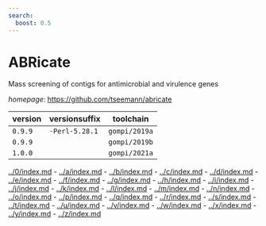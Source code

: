 ```yaml
---
search:
  boost: 0.5
---
```

# ABRicate

Mass screening of contigs for antimicrobial and virulence genes

*homepage*: <https://github.com/tseemann/abricate>

version | versionsuffix | toolchain
--------|---------------|----------
``0.9.9`` | ``-Perl-5.28.1`` | ``gompi/2019a``
``0.9.9`` |  | ``gompi/2019b``
``1.0.0`` |  | ``gompi/2021a``

[../0/index.md](0) - [../a/index.md](a) - [../b/index.md](b) - [../c/index.md](c) - [../d/index.md](d) - [../e/index.md](e) - [../f/index.md](f) - [../g/index.md](g) - [../h/index.md](h) - [../i/index.md](i) - [../j/index.md](j) - [../k/index.md](k) - [../l/index.md](l) - [../m/index.md](m) - [../n/index.md](n) - [../o/index.md](o) - [../p/index.md](p) - [../q/index.md](q) - [../r/index.md](r) - [../s/index.md](s) - [../t/index.md](t) - [../u/index.md](u) - [../v/index.md](v) - [../w/index.md](w) - [../x/index.md](x) - [../y/index.md](y) - [../z/index.md](z)

